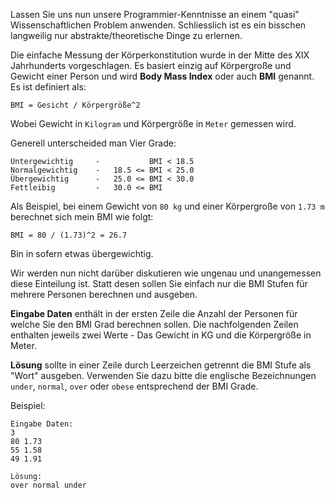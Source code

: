 Lassen Sie uns nun unsere Programmier-Kenntnisse an einem "quasi" Wissenschaftlichen Problem anwenden. 
Schliesslich ist es ein bisschen langweilig nur abstrakte/theoretische Dinge zu erlernen. 

Die einfache Messung der Körperkonstitution wurde in der Mitte des XIX Jahrhunderts vorgeschlagen.
Es basiert einzig auf Körpergroße und Gewicht einer Person und wird **Body Mass Index** oder auch **BMI** genannt.
Es ist definiert als:

    BMI = Gesicht / Körpergröße^2

Wobei Gewicht in `Kilogram` und Körpergröße in `Meter` gemessen wird.

Generell unterscheided man Vier Grade:

	Untergewichtig     -           BMI < 18.5
	Normalgewichtig    -   18.5 <= BMI < 25.0
	Übergewichtig      -   25.0 <= BMI < 30.0
	Fettleibig         -   30.0 <= BMI

Als Beispiel, bei einem Gewicht von `80 kg` und einer Körpergroße von `1.73 m` berechnet sich mein BMI wie folgt:

    BMI = 80 / (1.73)^2 = 26.7

Bin in sofern etwas übergewichtig.

Wir werden nun nicht darüber diskutieren wie ungenau und unangemessen diese Einteilung ist. 
Statt desen sollen Sie einfach nur die BMI Stufen für mehrere Personen berechnen und ausgeben. 

**Eingabe Daten** enthält in der ersten Zeile die Anzahl der Personen für welche Sie den BMI Grad berechnen sollen.
Die nachfolgenden Zeilen enthalten jeweils zwei Werte - Das Gewicht in KG und die Körpergröße in Meter. 

**Lösung** sollte in einer Zeile durch Leerzeichen getrennt die BMI Stufe als "Wort" ausgeben. 
Verwenden Sie dazu bitte die englische Bezeichnungen `under`, `normal`, `over` oder `obese` entsprechend der BMI Grade.

Beispiel:

    Eingabe Daten:
	3
	80 1.73
	55 1.58
	49 1.91
	
	Lösung:
	over normal under
